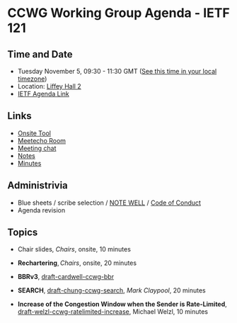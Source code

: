 # CCWG Working Group Agenda - IETF 121

## Time and Date

* Tuesday November 5, 09:30 - 11:30 GMT ([See this time in your local timezone](https://www.timeanddate.com/worldclock/fixedtime.html?msg=CCWG+at+IETF+121&iso=20241105T0930&p1=78&ah=2))
* Location: [Liffey Hall 2](https://datatracker.ietf.org/meeting/121/floor-plan?room=liffey-hall-2)
* [IETF Agenda Link](https://datatracker.ietf.org/meeting/121/agenda/?show=ccwg)

## Links

* [Onsite Tool](https://meetings.conf.meetecho.com/onsite121/?group=ccwg&short=ccwg&item=1)
* [Meetecho Room](https://meetings.conf.meetecho.com/ietf121/?group=ccwg&short=ccwg&item=1)
* [Meeting chat](https://zulip.ietf.org/#narrow/stream/ccwg)
* [Notes](https://notes.ietf.org/notes-ietf-121-ccwg)
* [Minutes](https://datatracker.ietf.org/doc/minutes-121-ccwg/)

## Administrivia

* Blue sheets / scribe selection / [NOTE WELL](https://www.ietf.org/about/note-well.html) / [Code of Conduct](https://www.rfc-editor.org/rfc/rfc7154.html)
* Agenda revision

## Topics

- Chair slides, _Chairs_, onsite, 10 minutes

- **Rechartering**, _Chairs_, onsite, 20 minutes

- **BBRv3**, [draft-cardwell-ccwg-bbr](https://datatracker.ietf.org/doc/draft-cardwell-ccwg-bbr/)

- **SEARCH**, [draft-chung-ccwg-search](https://datatracker.ietf.org/doc/draft-chung-ccwg-search/), _Mark Claypool_, 20 minutes

- **Increase of the Congestion Window when the Sender is Rate-Limited**, [draft-welzl-ccwg-ratelimited-increase](https://datatracker.ietf.org/doc/draft-welzl-ccwg-ratelimited-increase/), Michael Welzl, 10 minutes
